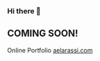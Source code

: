### Hi there 👋

## COMING SOON!

Online Portfolio [aelarassi.com](https://www.aelarassi.com)

<!--

[![aelarassi github stats](https://github-readme-stats.vercel.app/api?username=aelarassi&show_icons=true&hide_border=true)](https://github.com/aelarassi)

[![ReadMe Card](https://github-readme-stats.vercel.app/api/pin/?username=aelarassi&repo=DialyDroid_Security)](https://github.com/aelarassi/DialyDroid_Security)

[![Top Langs](https://github-readme-stats.vercel.app/api/top-langs/?username=aelarassi&layout=compact)](https://github.com/aelarassi)

-->

<!--
**aelarassi/aelarassi** is a ✨ _special_ ✨ repository because its `README.md` (this file) appears on your GitHub profile.

Here are some ideas to get you started:

- 🔭 I’m currently working on ...
- 🌱 I’m currently learning ...
- 👯 I’m looking to collaborate on ...
- 🤔 I’m looking for help with ...
- 💬 Ask me about ...
- 📫 How to reach me: ...
- 😄 Pronouns: ...
- ⚡ Fun fact: ...
-->
